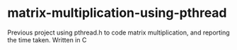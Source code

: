 matrix-multiplication-using-pthread
===================================

Previous project using pthread.h to code matrix multiplication, and reporting the time taken.  Written in C
